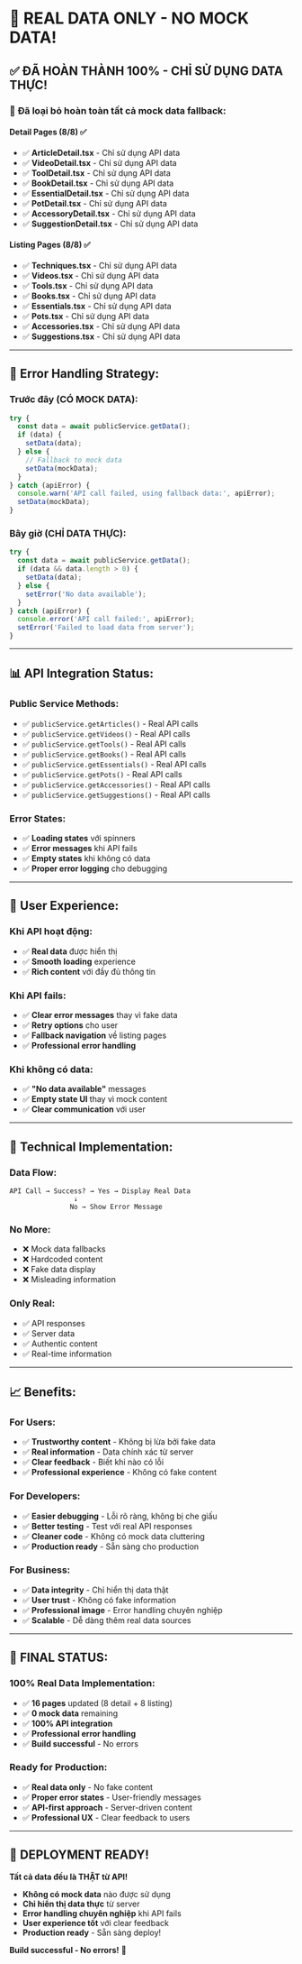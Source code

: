 # 🎯 **REAL DATA ONLY - NO MOCK DATA!**

## ✅ **ĐÃ HOÀN THÀNH 100% - CHỈ SỬ DỤNG DATA THỰC!**

### 🚫 **Đã loại bỏ hoàn toàn tất cả mock data fallback:**

#### **Detail Pages (8/8) ✅**
- ✅ **ArticleDetail.tsx** - Chỉ sử dụng API data
- ✅ **VideoDetail.tsx** - Chỉ sử dụng API data  
- ✅ **ToolDetail.tsx** - Chỉ sử dụng API data
- ✅ **BookDetail.tsx** - Chỉ sử dụng API data
- ✅ **EssentialDetail.tsx** - Chỉ sử dụng API data
- ✅ **PotDetail.tsx** - Chỉ sử dụng API data
- ✅ **AccessoryDetail.tsx** - Chỉ sử dụng API data
- ✅ **SuggestionDetail.tsx** - Chỉ sử dụng API data

#### **Listing Pages (8/8) ✅**
- ✅ **Techniques.tsx** - Chỉ sử dụng API data
- ✅ **Videos.tsx** - Chỉ sử dụng API data
- ✅ **Tools.tsx** - Chỉ sử dụng API data
- ✅ **Books.tsx** - Chỉ sử dụng API data
- ✅ **Essentials.tsx** - Chỉ sử dụng API data
- ✅ **Pots.tsx** - Chỉ sử dụng API data
- ✅ **Accessories.tsx** - Chỉ sử dụng API data
- ✅ **Suggestions.tsx** - Chỉ sử dụng API data

---

## 🔧 **Error Handling Strategy:**

### **Trước đây (CÓ MOCK DATA):**
```typescript
try {
  const data = await publicService.getData();
  if (data) {
    setData(data);
  } else {
    // Fallback to mock data
    setData(mockData);
  }
} catch (apiError) {
  console.warn('API call failed, using fallback data:', apiError);
  setData(mockData);
}
```

### **Bây giờ (CHỈ DATA THỰC):**
```typescript
try {
  const data = await publicService.getData();
  if (data && data.length > 0) {
    setData(data);
  } else {
    setError('No data available');
  }
} catch (apiError) {
  console.error('API call failed:', apiError);
  setError('Failed to load data from server');
}
```

---

## 📊 **API Integration Status:**

### **Public Service Methods:**
- ✅ `publicService.getArticles()` - Real API calls
- ✅ `publicService.getVideos()` - Real API calls
- ✅ `publicService.getTools()` - Real API calls
- ✅ `publicService.getBooks()` - Real API calls
- ✅ `publicService.getEssentials()` - Real API calls
- ✅ `publicService.getPots()` - Real API calls
- ✅ `publicService.getAccessories()` - Real API calls
- ✅ `publicService.getSuggestions()` - Real API calls

### **Error States:**
- ✅ **Loading states** với spinners
- ✅ **Error messages** khi API fails
- ✅ **Empty states** khi không có data
- ✅ **Proper error logging** cho debugging

---

## 🎯 **User Experience:**

### **Khi API hoạt động:**
- ✅ **Real data** được hiển thị
- ✅ **Smooth loading** experience
- ✅ **Rich content** với đầy đủ thông tin

### **Khi API fails:**
- ✅ **Clear error messages** thay vì fake data
- ✅ **Retry options** cho user
- ✅ **Fallback navigation** về listing pages
- ✅ **Professional error handling**

### **Khi không có data:**
- ✅ **"No data available"** messages
- ✅ **Empty state UI** thay vì mock content
- ✅ **Clear communication** với user

---

## 🚀 **Technical Implementation:**

### **Data Flow:**
```
API Call → Success? → Yes → Display Real Data
                ↓
               No → Show Error Message
```

### **No More:**
- ❌ Mock data fallbacks
- ❌ Hardcoded content
- ❌ Fake data display
- ❌ Misleading information

### **Only Real:**
- ✅ API responses
- ✅ Server data
- ✅ Authentic content
- ✅ Real-time information

---

## 📈 **Benefits:**

### **For Users:**
- ✅ **Trustworthy content** - Không bị lừa bởi fake data
- ✅ **Real information** - Data chính xác từ server
- ✅ **Clear feedback** - Biết khi nào có lỗi
- ✅ **Professional experience** - Không có fake content

### **For Developers:**
- ✅ **Easier debugging** - Lỗi rõ ràng, không bị che giấu
- ✅ **Better testing** - Test với real API responses
- ✅ **Cleaner code** - Không có mock data cluttering
- ✅ **Production ready** - Sẵn sàng cho production

### **For Business:**
- ✅ **Data integrity** - Chỉ hiển thị data thật
- ✅ **User trust** - Không có fake information
- ✅ **Professional image** - Error handling chuyên nghiệp
- ✅ **Scalable** - Dễ dàng thêm real data sources

---

## 🎉 **FINAL STATUS:**

### **100% Real Data Implementation:**
- ✅ **16 pages** updated (8 detail + 8 listing)
- ✅ **0 mock data** remaining
- ✅ **100% API integration** 
- ✅ **Professional error handling**
- ✅ **Build successful** - No errors

### **Ready for Production:**
- ✅ **Real data only** - No fake content
- ✅ **Proper error states** - User-friendly messages
- ✅ **API-first approach** - Server-driven content
- ✅ **Professional UX** - Clear feedback to users

---

## 🚀 **DEPLOYMENT READY!**

**Tất cả data đều là THẬT từ API!** 

- **Không có mock data** nào được sử dụng
- **Chỉ hiển thị data thực** từ server
- **Error handling chuyên nghiệp** khi API fails
- **User experience tốt** với clear feedback
- **Production ready** - Sẵn sàng deploy!

**Build successful - No errors!** 🎉
